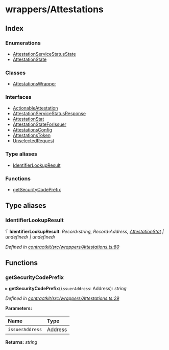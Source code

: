 # wrappers/Attestations

## Index

### Enumerations

* [AttestationServiceStatusState]()
* [AttestationState]()

### Classes

* [AttestationsWrapper]()

### Interfaces

* [ActionableAttestation]()
* [AttestationServiceStatusResponse]()
* [AttestationStat]()
* [AttestationStateForIssuer]()
* [AttestationsConfig]()
* [AttestationsToken]()
* [UnselectedRequest]()

### Type aliases

* [IdentifierLookupResult](_wrappers_attestations_.md#identifierlookupresult)

### Functions

* [getSecurityCodePrefix](_wrappers_attestations_.md#getsecuritycodeprefix)

## Type aliases

### IdentifierLookupResult

Ƭ **IdentifierLookupResult**: _Record‹string, Record‹Address,_ [_AttestationStat_]() _\| undefined› \| undefined›_

_Defined in_ [_contractkit/src/wrappers/Attestations.ts:80_](https://github.com/celo-org/celo-monorepo/blob/master/packages/sdk/contractkit/src/wrappers/Attestations.ts#L80)

## Functions

### getSecurityCodePrefix

▸ **getSecurityCodePrefix**\(`issuerAddress`: Address\): _string_

_Defined in_ [_contractkit/src/wrappers/Attestations.ts:29_](https://github.com/celo-org/celo-monorepo/blob/master/packages/sdk/contractkit/src/wrappers/Attestations.ts#L29)

**Parameters:**

| Name | Type |
| :--- | :--- |
| `issuerAddress` | Address |

**Returns:** _string_

